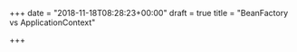 +++
date = "2018-11-18T08:28:23+00:00"
draft = true
title = "BeanFactory vs ApplicationContext"

+++
